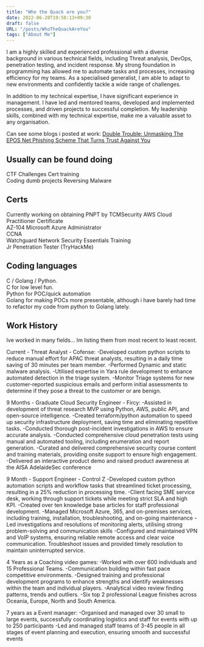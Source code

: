 ```yaml
---
title: "Who the Quack are you?"
date: 2022-06-28T19:58:13+09:30
draft: false
URL: "/posts/WhoTheQuackAreYou"
tags: ["About Me"]
---
```

I am a highly skilled and experienced professional with a diverse background in various technical fields, including Threat analysis, DevOps, penetration testing, and incident response. My strong foundation in programming has allowed me to automate tasks and processes, increasing efficiency for my teams. As a specialised generalist, I am able to adapt to new environments and confidently tackle a wide range of challenges.

In addition to my technical expertise, I have significant experience in management. I have led and mentored teams, developed and implemented processes, and driven projects to successful completion. My leadership skills, combined with my technical expertise, make me a valuable asset to any organisation.


Can see some blogs i posted at work:
[Double Trouble: Unmasking The EPOS Net Phishing Scheme That Turns Trust Against You](https://cofense.com/blog/double-trouble-unmasking-the-epos-net-phishing-scheme-that-turns-trust-against-you/)

## Usually can be found doing
CTF Challenges
Cert training  
Coding dumb projects
Reversing Malware 


## Certs
Currently working on obtaining PNPT by TCMSecurity
AWS Cloud Practitioner Certificate  
AZ-104 Microsoft Azure Administrator  
CCNA  
Watchguard Network Security Essentials Training  
Jr Penetration Tester (TryHackMe)  

## Coding languages
C / Golang / Python.  
C for low level fun.  
Python for POC/quick automation  
Golang for making POCs more presentable, although i have barely had time to refactor my code from python to Golang lately.   

## Work History   
Ive worked in many fields... Im listing them from most recent to least recent. 

Current - Threat Analyst - Cofense:
-Developed custom python scripts to reduce manual effort for APAC threat analysts, resulting in a daily time saving of 30 minutes per team member.
-Performed Dynamic and static malware analysis.
-Utilised expertise in Yara rule development to enhance automated detection in the triage system.
-Monitor Triage systems for new customer-reported suspicious emails and perform initial assessments to determine if they pose a threat to the customer or are benign.


9 Months - Graduate Cloud Security Engineer - Fircy:
-Assisted in development of threat research MVP using Python, AWS, public API, and open-source intelligence.
-Created terraform/python automation to speed up security infrastructure deployment, saving time and eliminating repetitive tasks.
-Conducted thorough post-incident investigations in AWS to ensure accurate analysis.
-Conducted comprehensive cloud penetration tests using manual and automated tooling, including enumeration and report generation.
-Curated and delivered comprehensive security course content and training materials, providing onsite support to ensure high engagement.
-Delivered an interactive product demo and raised product awareness at the AISA AdelaideSec conference

9 Month - Support Engineer - Control Z
-Developed custom python automation scripts and workflow tasks that streamlined ticket processing, resulting in a 25% reduction in processing time.
-Client facing SME service desk, working through support tickets while meeting strict SLA and high KPI. 
-Created over ten knowledge base articles for staff professional development.
-Managed Microsoft Azure, 365, and on-premises services, including training, installation, troubleshooting, and on-going maintenance
-Led investigations and resolutions of monitoring alerts, utilising strong problem-solving and communication skills
-Configured and maintained VPN and VoIP systems, ensuring reliable remote access and clear voice communication. Troubleshoot issues and provided timely resolution to maintain uninterrupted service.


4 Years as a Coaching video games:
-Worked with over 600 individuals and 15 Professional Teams.
-Communication building within fast pace competitive environments. 
-Designed training and professional development programs to enhance strengths and identify weaknesses within the team and individual players. 
-Analytical video review finding patterns, trends and outliers.
-Six top 2 professional League finishes across Oceania, Europe, North and South America.   


7 years as a Event manager:
-Organised and managed over 30 small to large events, successfully coordinating logistics and staff for events with up to 250 participants
-Led and managed staff teams of 3-45 people in all stages of event planning and execution, ensuring smooth and successful events





